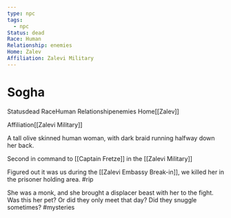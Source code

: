 ```yaml
---
type: npc
tags:
  - npc
Status: dead
Race: Human
Relationship: enemies
Home: Zalev
Affiliation: Zalevi Military
---
```


# Sogha
<span class="dataview inline-field"><span class="inline-field-key">Status</span><span class="inline-field-value">dead</span></span>
<span class="dataview inline-field"><span class="inline-field-key">Race</span><span class="inline-field-value">Human</span></span>
<span class="dataview inline-field"><span class="inline-field-key">Relationship</span><span class="inline-field-value">enemies</span></span>
<span class="dataview inline-field"><span class="inline-field-key">Home</span><span class="inline-field-value">[[Zalev]]</span></span>

<span class="dataview inline-field"><span class="inline-field-key">Affiliation</span><span class="inline-field-value">[[Zalevi Military]]</span></span>

A tall olive skinned human woman, with dark braid running halfway down her back.

Second in command to [[Captain Fretze]] in the [[Zalevi Military]] 

Figured out it was us during the [[Zalevi Embassy Break-in]], we killed her in the prisoner holding area. #rip 

She was a monk, and she brought a displacer beast with her to the fight. Was this her pet?  Or did they only meet that day? Did they snuggle sometimes? #mysteries  

